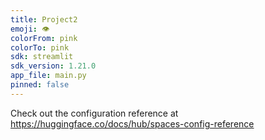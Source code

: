 ```yaml
---
title: Project2
emoji: 👁
colorFrom: pink
colorTo: pink
sdk: streamlit
sdk_version: 1.21.0
app_file: main.py
pinned: false
---
```


Check out the configuration reference at https://huggingface.co/docs/hub/spaces-config-reference
